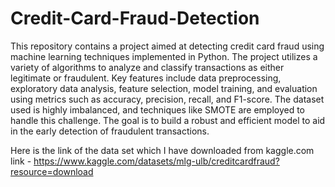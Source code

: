 # Credit-Card-Fraud-Detection
This repository contains a project aimed at detecting credit card fraud using machine learning techniques implemented in Python. The project utilizes a variety of algorithms to analyze and classify transactions as either legitimate or fraudulent. Key features include data preprocessing, exploratory data analysis, feature selection, model training, and evaluation using metrics such as accuracy, precision, recall, and F1-score. The dataset used is highly imbalanced, and techniques like SMOTE are employed to handle this challenge. The goal is to build a robust and efficient model to aid in the early detection of fraudulent transactions.

Here is the link of the data set which I have downloaded from kaggle.com 
link - https://www.kaggle.com/datasets/mlg-ulb/creditcardfraud?resource=download
